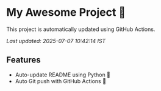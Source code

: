 # My Awesome Project 🚀

This project is automatically updated using GitHub Actions.

_Last updated: 2025-07-07 10:42:14 IST_

## Features
- Auto-update README using Python 🐍
- Auto Git push with GitHub Actions 🤖
